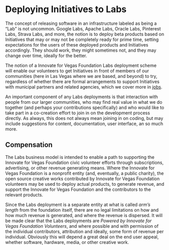 <!--
 Copyright (C) 2022 Innovate for Vegas Foundation
 
 This file is part of doc-org-howtos.
 
 doc-org-howtos is free software: you can redistribute it and/or modify
 it under the terms of the GNU General Public License as published by
 the Free Software Foundation, either version 3 of the License, or
 (at your option) any later version.
 
 doc-org-howtos is distributed in the hope that it will be useful,
 but WITHOUT ANY WARRANTY; without even the implied warranty of
 MERCHANTABILITY or FITNESS FOR A PARTICULAR PURPOSE.  See the
 GNU General Public License for more details.
 
 You should have received a copy of the GNU General Public License
 along with doc-org-howtos.  If not, see <http://www.gnu.org/licenses/>.
-->

# Deploying Initiatives to Labs

The concept of releasing software in an infrastructure labeled as being a “Lab” is not uncommon. Google Labs, Apache Labs, Oracle Labs, Pinterest Labs, Strava Labs, and more, the notion is to deploy beta products based on Initiatives that may or may not be completely ready for prime time, setting expectations for the users of these deployed products and Initiatives accordingly. They should work, they might sometimes not, and they may change over time, ideally for the better.

The notion of a Innovate for Vegas Foundation Labs deployment scheme will enable our volunteers to get Initiatives in front of members of our communities (here in Las Vegas where we are based, and beyond) to try, regardless of whether there are formal arrangements to support Initiatives with municipal partners and related agencies, which we cover more in [jobs](jobs.md).

An important component of any Labs deployments is that interaction with people from our larger communities, who may find real value in what we do together (and perhaps your contributions specifically) and who would like to take part in a co-creation effort to join in on the development process directly. As always, this does not always mean joining in on coding, but may include suggestions for content, documentation, user interface, an so much more.

## Compensation

The Labs business model is intended to enable a path to supporting the Innovate for Vegas Foundation civic volunteer efforts through subscriptions, advertising, or other revenue generating means. Where the Innovate for Vegas Foundation is a nonprofit entity (and, eventually, a public charity), the open source creative works contributed by Innovate for Vegas Foundation volunteers may be used to deploy actual products, to generate revenue, and support the Innovate for Vegas Foundation and the contributors to the relevant products.

Since the Labs deployment is a separate entity at what is called *arm’s length* from the foundation itself, there are no legal limitations on how and how much revenue is generated, and where the revenue is dispersed. It will be made clear that the Labs deployments are *Powered by Innovate for Vegas Foundation Volunteers*, and where possible and with permission of the individual contributors, attribution and ideally, some form of revenue per individual. Obviously this will depend a great deal on the end user appeal, whether software, hardware, media, or other creative work.
